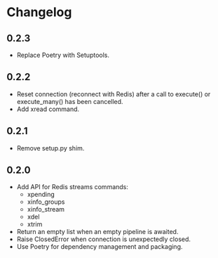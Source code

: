 # Changelog

## 0.2.3

- Replace Poetry with Setuptools.


## 0.2.2

- Reset connection (reconnect with Redis) after a call to execute()
  or execute_many() has been cancelled.
- Add xread command.


## 0.2.1

- Remove setup.py shim.


## 0.2.0

- Add API for Redis streams commands:
  - xpending
  - xinfo_groups
  - xinfo_stream
  - xdel
  - xtrim
- Return an empty list when an empty pipeline is awaited.
- Raise ClosedError when connection is unexpectedly closed.
- Use Poetry for dependency management and packaging.
